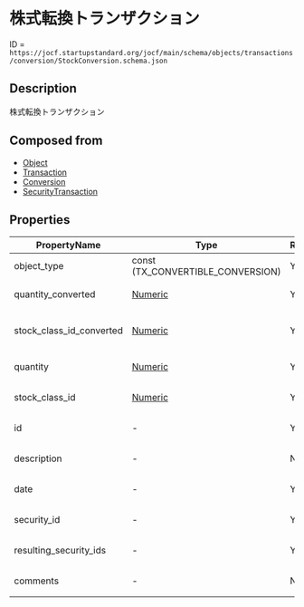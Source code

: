 # 株式転換トランザクション

ID = `https://jocf.startupstandard.org/jocf/main/schema/objects/transactions/conversion/StockConversion.schema.json`

## Description
株式転換トランザクション

## Composed from
- [Object](../../../primitive/objects/Object.md)
- [Transaction](../../../primitive/objects/transactions/Transaction.md)
- [Conversion](../../../primitive/objects/transactions/conversion/Conversion.md)
- [SecurityTransaction](../../../primitive/objects/transactions/SecurityTransaction.md)

## Properties

| PropertyName | Type | Required | Description |
|-------------|------|----------|-------------|
| object_type | const (TX_CONVERTIBLE_CONVERSION) | Yes |  |
| quantity_converted | [Numeric](../../../types/Numeric.md) | Yes | 転換された株式数 |
| stock_class_id_converted | [Numeric](../../../types/Numeric.md) | Yes | 転換された株式種類のID |
| quantity | [Numeric](../../../types/Numeric.md) | Yes | 転換後の株式数 |
| stock_class_id | [Numeric](../../../types/Numeric.md) | Yes | 転換後の株式種類のID |
| id | - | Yes | 基底クラスから継承 |
| description | - | No | 基底クラスから継承 |
| date | - | Yes | 基底クラスから継承 |
| security_id | - | Yes | 基底クラスから継承 |
| resulting_security_ids | - | Yes | 基底クラスから継承 |
| comments | - | No | 基底クラスから継承 |